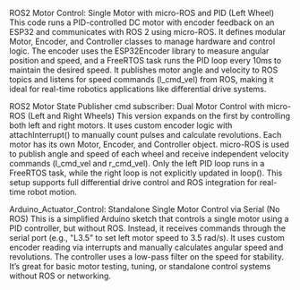 
  ROS2 Motor Control: Single Motor with micro-ROS and PID (Left Wheel)
This code runs a PID-controlled DC motor with encoder feedback on an ESP32 and communicates with ROS 2 using micro-ROS. It defines modular Motor, Encoder, and Controller classes to manage hardware and control logic. The encoder uses the ESP32Encoder library to measure angular position and speed, and a FreeRTOS task runs the PID loop every 10ms to maintain the desired speed. It publishes motor angle and velocity to ROS topics and listens for speed commands (l_cmd_vel) from ROS, making it ideal for real-time robotics applications like differential drive systems.

  ROS2 Motor State Publisher cmd subscriber: Dual Motor Control with micro-ROS (Left and Right Wheels)
This version expands on the first by controlling both left and right motors. It uses custom encoder logic with attachInterrupt() to manually count pulses and calculate revolutions. Each motor has its own Motor, Encoder, and Controller object. micro-ROS is used to publish angle and speed of each wheel and receive independent velocity commands (l_cmd_vel and r_cmd_vel). Only the left PID loop runs in a FreeRTOS task, while the right loop is not explicitly updated in loop(). This setup supports full differential drive control and ROS integration for real-time robot motion.

 Arduino_Actuator_Control: Standalone Single Motor Control via Serial (No ROS)
This is a simplified Arduino sketch that controls a single motor using a PID controller, but without ROS. Instead, it receives commands through the serial port (e.g., "L3.5" to set left motor speed to 3.5 rad/s). It uses custom encoder reading via interrupts and manually calculates angular speed and revolutions. The controller uses a low-pass filter on the speed for stability. It’s great for basic motor testing, tuning, or standalone control systems without ROS or networking.

